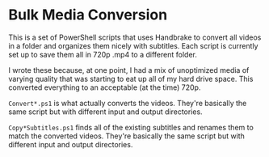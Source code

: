 # Bulk Media Conversion

This is a set of PowerShell scripts that uses Handbrake to convert all videos in a folder and organizes them nicely with subtitles. Each script is currently set up to save them all in 720p .mp4 to a different folder.

I wrote these because, at one point, I had a mix of unoptimized media of varying quality that was starting to eat up all of my hard drive space. This converted everything to an acceptable (at the time) 720p.

`Convert*.ps1` is what actually converts the videos. They're basically the same script but with different input and output directories.

`Copy*Subtitles.ps1` finds all of the existing subtitles and renames them to match the converted videos. They're basically the same script but with different input and output directories.